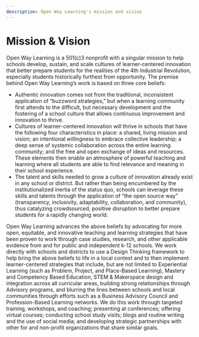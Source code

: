 ```yaml
---
description: Open Way Learning's mission and vision
---
```


# Mission & Vision

Open Way Learning is a 501(c)3 nonprofit with a singular mission to help schools develop, sustain, and scale cultures of learner-centered innovation that better prepare students for the realities of the 4th Industrial Revolution, especially students historically furthest from opportunity. The premise behind Open Way Learning’s work is based on three core beliefs:&#x20;

* Authentic innovation comes not from the traditional, inconsistent application of “buzzword strategies,” but when a learning community first attends to the difficult, but necessary development and the fostering of a school culture that allows continuous improvement and innovation to thrive.&#x20;
* Cultures of learner-centered innovation will thrive in schools that have the following four characteristics in place: a shared, living mission and vision; an intentional willingness to embrace collective leadership; a deep sense of systemic collaboration across the entire learning community; and the free and open exchange of ideas and resources. These elements then enable an atmosphere of powerful teaching and learning where all students are able to find relevance and meaning in their school experience.&#x20;
* The talent and skills needed to grow a culture of innovation already exist in any school or district. But rather than being encumbered by the institutionalized inertia of the status quo, schools can leverage these skills and talents through the application of “the open source way” (transparency, inclusivity, adaptability, collaboration, and community), thus catalyzing crowdsourced, positive disruption to better prepare students for a rapidly changing world.

Open Way Learning advances the above beliefs by advocating for more open, equitable, and innovative teaching and learning strategies that have been proven to work through case studies, research, and other applicable evidence from and for public and independent k-12 schools. We work directly with schools and districts to use a Design Thinking framework to help bring the above beliefs to life in a local context and to then implement learner-centered strategies that include, but are not limited to Experiential Learning (such as Problem, Project, and Place-Based Learning), Mastery and Competency Based Education, STEM & Makerspace design and integration across all curricular areas, building strong relationships through Advisory programs, and blurring the lines between schools and local communities through efforts such as a Business Advisory Council and Profession-Based Learning networks. We do this work through targeted training, workshops, and coaching; presenting at conferences; offering virtual courses; conducting school study visits; blogs and routine writing and the use of social media; and developing strategic partnerships with other for and non-profit organizations that share similar goals.
